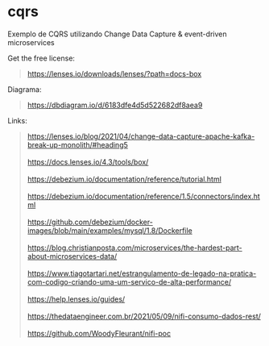 # cqrs
Exemplo de CQRS utilizando Change Data Capture &amp; event-driven microservices

Get the free license:

> https://lenses.io/downloads/lenses/?path=docs-box

Diagrama:

> https://dbdiagram.io/d/6183dfe4d5d522682df8aea9

Links:

> https://lenses.io/blog/2021/04/change-data-capture-apache-kafka-break-up-monolith/#heading5
<br> <br>
> https://docs.lenses.io/4.3/tools/box/
<br> <br>
> https://debezium.io/documentation/reference/tutorial.html
<br> <br>
> https://debezium.io/documentation/reference/1.5/connectors/index.html
<br> <br>
> https://github.com/debezium/docker-images/blob/main/examples/mysql/1.8/Dockerfile
<br> <br>
> https://blog.christianposta.com/microservices/the-hardest-part-about-microservices-data/
<br> <br>
> https://www.tiagotartari.net/estrangulamento-de-legado-na-pratica-com-codigo-criando-uma-um-servico-de-alta-performance/
<br> <br>
> https://help.lenses.io/guides/
<br> <br>
> https://thedataengineer.com.br/2021/05/09/nifi-consumo-dados-rest/
<br> <br>
> https://github.com/WoodyFleurant/nifi-poc
